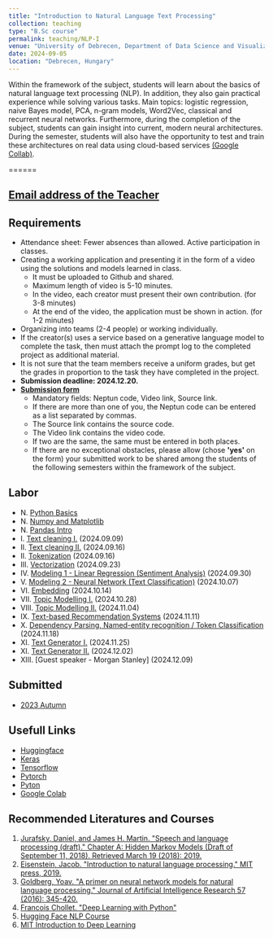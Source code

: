 ```yaml
---
title: "Introduction to Natural Language Text Processing"
collection: teaching
type: "B.Sc course"
permalink: teaching/NLP-I
venue: "University of Debrecen, Department of Data Science and Visualization"
date: 2024-09-05
location: "Debrecen, Hungary"
---
```


Within the framework of the subject, students will learn about the basics of natural language text processing (NLP). In addition, they also gain practical experience while solving various tasks. Main topics: logistic regression, naive Bayes model, PCA, n-gram models, Word2Vec, classical and recurrent neural networks. Furthermore, during the completion of the subject, students can gain insight into current, modern neural architectures. During the semester, students will also have the opportunity to test and train these architectures on real data using cloud-based services [(Google Collab)](https://colab.google/).

======

## [Email address of the Teacher](mailto:lakatos.robert@inf.unideb.hu)

## Requirements

- Attendance sheet: Fewer absences than allowed. Active participation in classes.
- Creating a working application and presenting it in the form of a video using the solutions and models learned in class.
     - It must be uploaded to Github and shared.
     - Maximum length of video is 5-10 minutes.
     - In the video, each creator must present their own contribution. (for 3-8 minutes)
     - At the end of the video, the application must be shown in action. (for 1-2 minutes)
- Organizing into teams (2-4 people) or working individually.
- If the creator(s) uses a service based on a generative language model to complete the task, then must attach the prompt log to the completed project as additional material.
- It is not sure that the team members receive a uniform grades, but get the grades in proportion to the task they have completed in the project.
- **Submission deadline: 2024.12.20.**
- [**Submission form**](https://forms.office.com/e/RfaJZ9reLp)
     - Mandatory fields: Neptun code, Video link, Source link.
     - If there are more than one of you, the Neptun code can be entered as a list separated by commas.
     - The Source link contains the source code.
     - The Video link contains the video code.
     - If two are the same, the same must be entered in both places.
     - If there are no exceptional obstacles, please allow (chose **'yes'** on the form) your submitted work to be shared among the students of the following semesters within the framework of the subject.

## Labor
 
- N.    [Python Basics](../materials/NLP-I/labor/N-python)
- N.    [Numpy and Matplotlib](../materials/NLP-I/labor/N-numpy-and-matplotlib)
- N.    [Pandas Intro](../materials/NLP-I/labor/N-pandas)
- I.    [Text cleaning I.](../materials/NLP-I/labor/I-text-cleaning-I) (2024.09.09)
- II.   [Text cleaning II.](../materials/NLP-I/labor/II-text-cleaning-II) (2024.09.16)
- II.   [Tokenization](../materials/NLP-I/labor/II-tokenization) (2024.09.16)
- III.  [Vectorization](../materials/NLP-I/labor/III-vectorization) (2024.09.23)
- IV.   [Modeling 1 - Linear Regression (Sentiment Analysis)](../materials/NLP-I/labor/IV-linear-regression) (2024.09.30)
- V.    [Modeling 2 - Neural Network (Text Classification)](../materials/NLP-I/labor/V-neural-network) (2024.10.07)
- VI.   [Embedding](../materials/NLP-I/labor/VI-embedding) (2024.10.14)
- VII.  [Topic Modelling I.](../materials/NLP-I/labor/VII-topic-modelling) (2024.10.28)
- VIII. [Topic Modelling II.](../materials/NLP-I/labor/VIII-topic-modelling) (2024.11.04)
- IX.   [Text-based Recommendation Systems](../materials/NLP-I/labor/IX-text-based-recommendation-systems) (2024.11.11)
- X.    [Dependency Parsing, Named-entity recognition / Token Classification](../materials/NLP-I/labor/IX-text-based-recommendation-systems) (2024.11.18)
- XI.   [Text Generator I.](../materials/NLP-I/labor/XI-text-generation) (2024.11.25)
- XI.   [Text Generator II.](../materials/NLP-I/labor/XI-text-generation) (2024.12.02)
- XIII. [Guest speaker - Morgan Stanley] (2024.12.09)

## Submitted

- [2023 Autumn](../materials/NLP-I/submitted/2023-2)

## Usefull Links

- [Huggingface](https://huggingface.co/)
- [Keras](https://keras.io/)
- [Tensorflow](https://www.tensorflow.org/)
- [Pytorch](https://pytorch.org/)
- [Pyton](https://www.python.org/)
- [Google Colab](https://colab.google/)

## Recommended Literatures and Courses

1. [Jurafsky, Daniel, and James H. Martin. "Speech and language processing (draft)." Chapter A: Hidden Markov Models (Draft of September 11, 2018). Retrieved March 19 (2018): 2019.](https://ms.b-ok.xyz/book/3560643/4a6ab2)
2. [Eisenstein, Jacob. "Introduction to natural language processing." MIT press, 2019.](https://mitpress.mit.edu/9780262042840/introduction-to-natural-language-processing/)
3. [Goldberg, Yoav. "A primer on neural network models for natural language processing." Journal of Artificial Intelligence Research 57 (2016): 345-420.](https://arxiv.org/pdf/1510.00726.pdf)
4. [Francois Chollet. "Deep Learning with Python"](https://www.amazon.com/Deep-Learning-Python-Francois-Chollet/dp/1617294438)
5. [Hugging Face NLP Course](https://huggingface.co/learn/nlp-course/chapter0/1?fw=pt)
6. [MIT Introduction to Deep Learning](http://introtodeeplearning.com/)